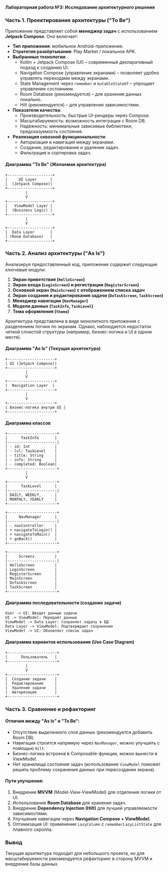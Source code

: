**Лабораторная работа №3: Исследование архитектурного решения**

### Часть 1. Проектирование архитектуры ("To Be")
Приложение представляет собой **менеджер задач** с использованием **Jetpack Compose**. Оно включает:
- **Тип приложения**: мобильное Android-приложение.
- **Стратегия развёртывания**: Play Market / локальное APK.
- **Выбранные технологии**:
  - Kotlin + Jetpack Compose (UI) – современный декларативный подход к созданию UI.
  - Navigation Compose (управление экранами) – позволяет удобно управлять переходами между экранами.
  - State Management через `remember` и `mutableStateOf` – упрощает управление состоянием.
  - Room Database (рекомендуется) – для хранения данных локально.
  - Hilt (рекомендуется) – для управления зависимостями.
- **Показатели качества**:
  - Производительность: быстрые UI-рендеры через Compose.
  - Масштабируемость: возможность интеграции с Room DB.
  - Надёжность: минимальные зависимые библиотеки, предсказуемость состояния.
- **Реализация сквозной функциональности**:
  - Авторизация и навигация между экранами.
  - Создание, редактирование и удаление задач.
  - Фильтрация и сортировка задач.

#### **Диаграмма "To Be" (Желаемая архитектура)**
```plaintext
+--------------------+
|     UI Layer      |
|  (Jetpack Compose)|
+--------------------+
         |
         V
+--------------------+
|   ViewModel Layer |
|  (Business Logic) |
+--------------------+
         |
         V
+--------------------+
|  Data Layer       |
| (Room Database)   |
+--------------------+
```

### Часть 2. Анализ архитектуры ("As Is")
Анализируя предоставленный код, приложение содержит следующие ключевые модули:
1. **Экран приветствия (`HelloScreen`)**
2. **Экран входа (`LoginScreen`) и регистрации (`RegisterScreen`)**
3. **Основной экран (`MainScreen`) с отображением списка задач**
4. **Экран создания и редактирования задачи (`DoTaskScreen`, `TaskScreen`)**
5. **Менеджер навигации (`NavManager`)**
6. **Модели данных (`TaskInfo`, `TaskLevel`)**
7. **Тема оформления (`theme`)**

Архитектура представлена в виде монолитного приложения с разделением логики по экранам. Однако, наблюдается недостаток четкой слоистой структуры (например, бизнес-логика и UI в одном месте).

#### **Диаграмма "As Is" (Текущая архитектура)**
```plaintext
+---------------------+
| UI (Jetpack Compose)|
+---------------------+
         |
         V
+---------------------+
|  Navigation Layer  |
+---------------------+
         |
         V
+---------------------+
| Бизнес-логика внутри UI |
+---------------------+
```

#### **Диаграмма классов**
```plaintext
+----------------------+
|      TaskInfo       |
|----------------------|
| - id: Int           |
| - lvl: TaskLevel    |
| - title: String     |
| - info: String      |
| - completed: Boolean|
+----------------------+
         |
         V
+----------------------+
|      TaskLevel      |
|----------------------|
| DAILY, WEEKLY,      |
| MONTHLY, YEARLY     |
+----------------------+

+----------------------+
|     NavManager      |
|----------------------|
| - navController     |
| + navigateToLogin() |
| + navigateToMain()  |
| + goBack()          |
+----------------------+

+----------------------+
|     Screens         |
|----------------------|
| HelloScreen         |
| LoginScreen         |
| RegisterScreen      |
| MainScreen          |
| DoTaskScreen        |
| TaskScreen          |
+----------------------+
```

#### **Диаграмма последовательности (создание задачи)**
```plaintext
User -> UI: Вводит данные задачи
UI -> ViewModel: Передаёт данные
ViewModel -> Data Layer: Сохраняет задачу в БД
Data Layer -> ViewModel: Подтверждает сохранение
ViewModel -> UI: Обновляет список задач
```

#### **Диаграмма вариантов использования (Use Case Diagram)**
```plaintext
+----------------------+
|      Пользователь   |
+----------------------+
         |
         V
+----------------------+
|  Создание задачи    |
|  Редактирование     |
|  Удаление задачи    |
|  Авторизация        |
+----------------------+
```

### Часть 3. Сравнение и рефакторинг
#### Отличия между "As Is" и "To Be":
- Отсутствие выделенного слоя данных (рекомендуется добавить Room DB).
- Навигация строится напрямую через `NavManager`, можно улучшить с помощью `Hilt`.
- Бизнес-логика встроена в Composable-функции, можно вынести в ViewModel.
- Нет хранилища состояния задач (использование `ViewModel` поможет решить проблему сохранения данных при пересоздании экрана).

#### Пути улучшения:
1. Внедрение **MVVM** (Model-View-ViewModel) для отделения логики от UI.
2. Использование **Room Database** для хранения задач.
3. Внедрение **Dependency Injection (Hilt)** для лучшей управляемости зависимостями.
4. Улучшение навигации через **Navigation Compose + ViewModel**.
5. Оптимизация UI: применение `LazyColumn` с `rememberLazyListState` для плавного скролла.

### Вывод
Текущая архитектура подходит для небольшого проекта, но для масштабируемости рекомендуется рефакторинг в сторону MVVM и внедрение базы данных.

